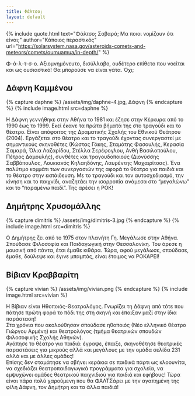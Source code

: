 ```yaml
---
title: Φάλτσο;
layout: default
---
```


{% include quote.html text="Φάλτσο; Σοβαρά; Μα ποιοι νομίζουν ότι είναι;" author="Κάποιος περαστικός" url="https://solarsystem.nasa.gov/asteroids-comets-and-meteors/comets/oumuamua/in-depth/" %}

Φ-ά-λ-τ-σ-ο. Αξιομνημόνευτο, δισύλλαβο, ουδέτερο επίθετο που νοείται και ως ουσιαστικό! Θα μπορούσε να είναι γάτα. Όχι; 

## Δάφνη Καμμένου

{% capture daphne %}
/assets/img/daphne-4.jpg, Δάφνη
{% endcapture %}
{% include image.html src=daphne %}


Η Δάφνη γεννήθηκε στην Αθήνα το 1981 και έζησε στην Κέρκυρα από το 1990 έως το 1999. Εκεί έκανε τα πρώτα βήματά της στο τραγούδι και το θέατρο. Είναι απόφοιτος της Δραματικής Σχολής του Εθνικού Θεάτρου (2004). Εργάζεται στο θέατρο και το τραγούδι έχοντας συνεργαστεί με σημαντικούς σκηνοθέτες (Κώστας Γάκης, Σταμάτης Φασουλής, Κερασία Σαμαρά, Όλια Λαζαρίδου, Στέλλα Σερέφογλου, Ανθή Βασιλοπούλου, Πέτρος Δαμουλής), συνθέτες και τραγουδοποιούς (Διονύσσης Σαββόπουλος, Λουκιανός Κηλαηδόνης, Λαυρέντης Μαχαιρίτσας). Ένα πολύτιμο κομμάτι των συνεργασιών της αφορά το θέατρο για παιδιά και το θέατρο στην εκπάιδευση. Με το τραγούδι και τον αυτοσχεδιασμό, την κίνηση και το παιχνίδι, αναζητάει την ισορροπία ανάμεσα στο “μεγαλώνω” και το “παραμένω παιδί”. Της αρέσει η ΡΟΚ!

## Δημήτρης Χρυσομάλλης

{% capture dimitris %}
/assets/img/dimitris-3.jpg
{% endcapture %}
{% include image.html src=dimitris %}

Ο Δημήτρης ζει από το 1975 στον πλανήτη Γη. Μεγάλωσε στην Αθήνα. Σπούδασε Φιλοσοφία και Παιδαγωγική στην Θεσσαλονίκη. Του άρεσε η μουσική από πάντα, έτσι έμαθε κιθάρα. Τώρα, αφού μεγάλωσε, σπούδασε, έμαθε, δούλεψε και έγινε μπαμπάς, είναι έτοιμος να ΡΟΚΑΡΕΙ!

## Βίβιαν Κραββαρίτη

{% capture vivian %}
/assets/img/vivian.png
{% endcapture %}
{% include image.html src=vivian %}

Η Βίβιαν είναι Ηθοποιός-Θεατρολόγος. Γνωρίζει τη  Δάφνη από τότε που  πάτησε πρώτη φορά το πόδι της στη σκηνή και έπαιξαν μαζί στην ίδια παράσταση!  
Στα χρόνια που ακολούθησαν σπούδασε ηθοποιός (Νέο ελληνικό θέατρο Γιώργου Αρμένη) και θεατρολόγος (τμήμα θεατρικών σπουδών Φιλοσοφικής Σχολής Αθηνών).  
Αγάπησε το θέατρο για παιδιά: έγραψε, έπαιξε, σκηνοθέτησε θεατρικές παραστάσεις για μικρούς αλλά και μεγάλους με την ομάδα σελίδα 231 αλλά και με άλλες ομάδες!  
Επίσης δεν σταμάτησε να σβήνει κεράκια σε παιδικά πάρτι ως κλοουνίτα, να σχεδιάζει θεατροπαιδαγωγικά προγράμματα για σχολεία, 
να εμψυχώνει ομάδες θεατρικού παιχνιδιού για παιδιά και εφήβους! 
Τώρα είναι πάρα πολύ χαρούμενη που θα ΦΑΛΤΣάρει με την αγαπημένη της φίλη Δάφνη, τον Δημήτρη και τα άλλα παιδιά! 



